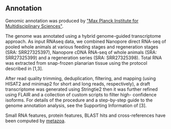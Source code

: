 **Annotation**
----------

Genomic annotation was produced by ["Max Planck Institute for Multidisciplinary Sciences"](https://www.mpinat.mpg.de/rink).

The genome was annotated using a hybrid genome-guided transcriptome approach. As input
RNAseq data, we combined Nanopore direct RNA-seq of pooled whole animals at various
feeding stages and regeneration stages (SRA: SRR27325397), Nanopore cDNA RNA-seq of
whole animals (SRA: SRR27325399) and a regeneration series (SRA: SRR27325398). Total
RNA was extracted from snap-frozen planarian tissue using the protocol described in [1,3].

After read quality trimming, deduplication, filtering, and mapping (using HISAT2 and minimap2
for short and long reads, respectively), a draft transcriptome was generated using Stringtie2
then it was further refined using FLAIR and a collection of custom scripts to filter high-
confidence isoforms. For details of the procedure and a step-by-step guide to the genome
annotation analysis, see the Supporting Information of [3].

Small RNA features, protein features, BLAST hits and cross-references have been
computed by [metazoa](https://metazoa.ensembl.org/info/genome/annotation/index.html).
